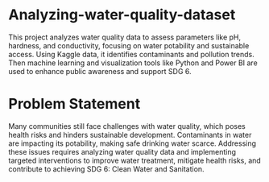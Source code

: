 # Analyzing-water-quality-dataset
This project analyzes water quality data to assess parameters like pH, hardness, and conductivity, focusing on water potability and sustainable access. Using Kaggle data, it identifies contaminants and pollution trends. Then machine learning and visualization tools like Python and Power BI are used to enhance public awareness and support SDG 6.


# Problem Statement
Many communities still face challenges with water quality, which poses health risks and hinders sustainable development. Contaminants in water are impacting its potability, making safe drinking water scarce. Addressing these issues requires analyzing water quality data and implementing targeted interventions to improve water treatment, mitigate health risks, and contribute to achieving SDG 6: Clean Water and Sanitation.
